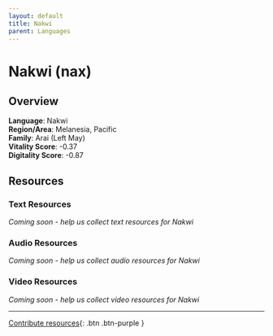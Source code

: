 ```yaml
---
layout: default
title: Nakwi
parent: Languages
---
```


# Nakwi (nax)

## Overview

**Language**: Nakwi  
**Region/Area**: Melanesia, Pacific  
**Family**: Arai (Left May)  
**Vitality Score**: -0.37  
**Digitality Score**: -0.87  

## Resources

### Text Resources
*Coming soon - help us collect text resources for Nakwi*

### Audio Resources
*Coming soon - help us collect audio resources for Nakwi*

### Video Resources
*Coming soon - help us collect video resources for Nakwi*

---

[Contribute resources](https://fairtrain.github.io/){: .btn .btn-purple }
